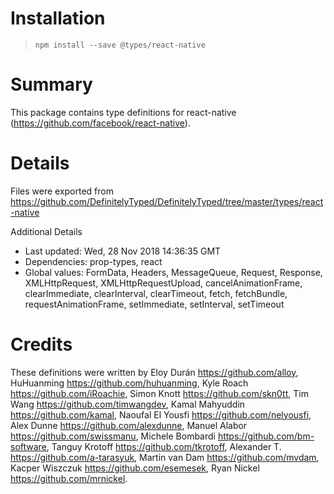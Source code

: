 # Installation
> `npm install --save @types/react-native`

# Summary
This package contains type definitions for react-native (https://github.com/facebook/react-native).

# Details
Files were exported from https://github.com/DefinitelyTyped/DefinitelyTyped/tree/master/types/react-native

Additional Details
 * Last updated: Wed, 28 Nov 2018 14:36:35 GMT
 * Dependencies: prop-types, react
 * Global values: FormData, Headers, MessageQueue, Request, Response, XMLHttpRequest, XMLHttpRequestUpload, cancelAnimationFrame, clearImmediate, clearInterval, clearTimeout, fetch, fetchBundle, requestAnimationFrame, setImmediate, setInterval, setTimeout

# Credits
These definitions were written by Eloy Durán <https://github.com/alloy>, HuHuanming <https://github.com/huhuanming>, Kyle Roach <https://github.com/iRoachie>, Simon Knott <https://github.com/skn0tt>, Tim Wang <https://github.com/timwangdev>, Kamal Mahyuddin <https://github.com/kamal>, Naoufal El Yousfi <https://github.com/nelyousfi>, Alex Dunne <https://github.com/alexdunne>, Manuel Alabor <https://github.com/swissmanu>, Michele Bombardi <https://github.com/bm-software>, Tanguy Krotoff <https://github.com/tkrotoff>, Alexander T. <https://github.com/a-tarasyuk>, Martin van Dam <https://github.com/mvdam>, Kacper Wiszczuk <https://github.com/esemesek>, Ryan Nickel <https://github.com/mrnickel>.

